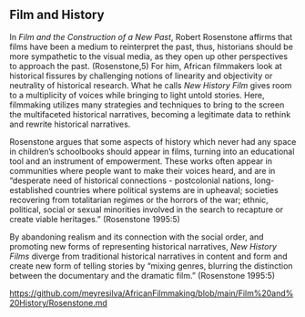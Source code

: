 

## Film and History

In *Film and the Construction of a New Past*, 
Robert Rosenstone affirms that films have been 
a medium to reinterpret the past, thus, 
historians should be more sympathetic to the 
visual media, as they open up other perspectives to
 approach the past. (Rosenstone,5) 
For him, African filmmakers look at historical fissures 
by challenging notions of linearity and objectivity or neutrality 
of historical research. What he calls *New History Film* 
gives room to a multiplicity of voices while bringing to light 
untold stories. Here, filmmaking utilizes many strategies and techniques
 to bring to the screen the multifaceted historical narratives, 
becoming a legitimate data to rethink and rewrite historical narratives. 

Rosenstone argues that some aspects of history
 which never had any space in children’s schoolbooks 
should appear in films, turning into an educational tool and 
an instrument of empowerment. These works often appear in communities 
where people want to make their voices heard, and are in 
“desperate need of historical connections -  postcolonial nations, 
long-established countries where political systems are in upheaval;
 societies recovering from totalitarian regimes or the horrors of the war; 
ethnic, political, social or sexual minorities involved in the search to 
recapture or create viable heritages.” (Rosenstone 1995:5)

By abandoning realism and its connection with the
 social order, and promoting new forms of representing historical
 narratives, *New History Films* diverge from traditional historical
 narratives in content and form and create new form of telling stories by 
“mixing genres, blurring the distinction between the documentary and the dramatic film.”
 (Rosenstone 1995:5)
 
 
 https://github.com/meyresilva/AfricanFilmmaking/blob/main/Film%20and%20History/Rosenstone.md
 
 
 
